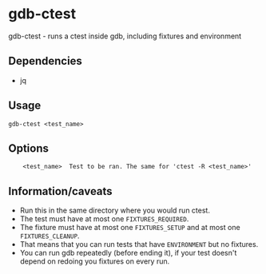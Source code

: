 # gdb-ctest
gdb-ctest - runs a ctest inside gdb, including fixtures and environment

## Dependencies
- jq

## Usage
```
gdb-ctest <test_name>
```

## Options
```
    <test_name>  Test to be ran. The same for 'ctest -R <test_name>'
```

## Information/caveats
- Run this in the same directory where you would run ctest.
- The test must have at most one `FIXTURES_REQUIRED`.
- The fixture must have at most one `FIXTURES_SETUP` and at most one `FIXTURES_CLEANUP`.
- That means that you can run tests that have `ENVIRONMENT` but no fixtures.
- You can run gdb repeatedly (before ending it), if your test doesn't depend on redoing you fixtures on every run.
```
